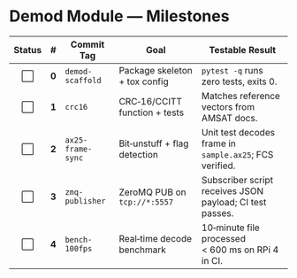 # Demod Module — Milestones

| Status |   #   | Commit Tag        | Goal                          | Testable Result                                          |
| :----: | :---: | ----------------- | ----------------------------- | -------------------------------------------------------- |
|   ⬜️   | **0** | `demod-scaffold`  | Package skeleton + tox config | `pytest -q` runs zero tests, exits 0.                    |
|   ⬜️   | **1** | `crc16`           | CRC‑16/CCITT function + tests | Matches reference vectors from AMSAT docs.               |
|   ⬜️   | **2** | `ax25-frame-sync` | Bit‑unstuff + flag detection  | Unit test decodes frame in `sample.ax25`; FCS verified.  |
|   ⬜️   | **3** | `zmq-publisher`   | ZeroMQ PUB on `tcp://*:5557`  | Subscriber script receives JSON payload; CI test passes. |
|   ⬜️   | **4** | `bench-100fps`    | Real‑time decode benchmark    | 10‑minute file processed < 600 ms on RPi 4 in CI.        |
